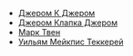 * [Джером К Джером](Джером%20К%20Джером)
* [Джером Клапка Джером](Джером%20Клапка%20Джером)
* [Марк Твен](Марк%20Твен)
* [Уильям Мейкпис Теккерей](Уильям%20Мейкпис%20Теккерей)